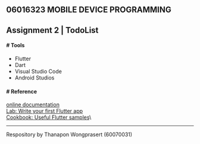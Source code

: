 
## 06016323 MOBILE DEVICE PROGRAMMING 

## Assignment 2 | TodoList

#### # Tools
- Flutter
- Dart
- Visual Studio Code
- Android Studios

#### # Reference

[online documentation](https://flutter.io/docs)\
[Lab: Write your first Flutter app](https://flutter.io/docs/get-started/codelab)\
[Cookbook: Useful Flutter samples](https://flutter.io/docs/cookbook)\

---

Respository by Thanapon Wongprasert (60070031)
